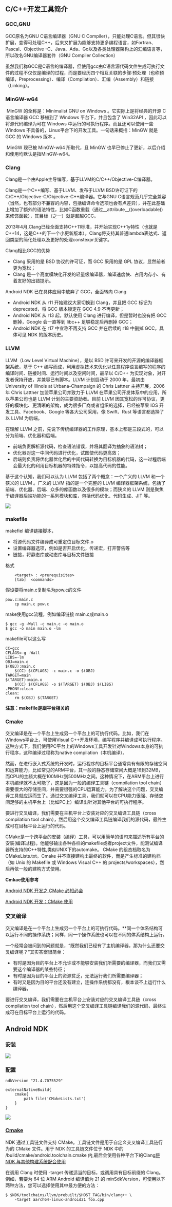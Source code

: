 ## C/C++开发工具简介
### GCC,GNU
GCC原名为GNU C语言编译器（GNU C Compiler），只能处理C语言。但其很快扩展，变得可处理C++，后来又扩展为能够支持更多编程语言，如Fortran、Pascal、Objective -C、Java、Ada、Go以及各类处理器架构上的汇编语言等，所以改名GNU编译器套件（GNU Compiler Collection）

虽然我们称GCC是C语言的编译器，但使用gcc由C语言源代码文件生成可执行文件的过程不仅仅是编译的过程，而是要经历四个相互关联的步骤∶预处理（也称预编译，Preprocessing）、编译（Compilation）、汇编（Assembly）和链接（Linking）。

### MinGW-w64

​ MinGW 的全称是：Minimalist GNU on Windows 。它实际上是将经典的开源 C语言编译器 GCC 移植到了 Windows 平台下，并且包含了 Win32API ，因此可以将源代码编译为可在 Windows 中运行的可执行程序。而且还可以使用一些 Windows 不具备的，Linux平台下的开发工具。一句话来概括：MinGW 就是 GCC 的 Windows 版本 。

​ MinGW 现已被 MinGW-w64 所取代，且 MinGW 也早已停止了更新，以后介绍和使用均默认是指MinGW-w64。
### Clang
Clang是一个由Apple主导编写，基于LLVM的C/C++/Objective-C编译器。

​Clang是一个C++编写、基于LLVM、发布于LLVM BSD许可证下的C/C++/Objective-C/Objective-C++编译器。它与GNU C语言规范几乎完全兼容（当然，也有部分不兼容的内容，包括编译命令选项也会有点差异），并在此基础上增加了额外的语法特性，比如C函数重载（通过__attribute__((overloadable))来修饰函数），其目标（之一）就是超越GCC。

​2013年4月,Clang已经全面支持C++11标准，并开始实现C++1y特性（也就是C++14，这是C++的下一个小更新版本）。Clang将支持其普通lambda表达式、返回类型的简化处理以及更好的处理constexpr关键字。

Clang相比GCC的优势

* Clang 采用的是 BSD 协议的许可证，而 GCC 采用的是 GPL 协议，显然前者更为宽松；
* Clang 是一个高度模块化开发的轻量级编译器，编译速度快、占用内存小、有着友好的出错提示。

Android NDK 已在具体应用中放弃了 GCC，全面转向 Clang

* Android NDK 从 r11 开始建议大家切换到 Clang，并且把 GCC 标记为 deprecated，将 GCC 版本锁定在 GCC 4.9 不再更新；
* Android NDK 从 r13 起，默认使用 Clang 进行编译，但是暂时也没有把 GCC 删掉，Google 会一直等到 libc++ 足够稳定后再删掉 GCC；
* Android NDK 在 r17 中宣称不再支持 GCC 并在后续的 r18 中删掉 GCC，具体可见 NDK 的版本历史。

### LLVM
LLVM（Low Level Virtual Machine），是以 BSD 许可来开发的开源的编译器框架系统，基于 C++ 编写而成，利用虚拟技术来优化以任意程序语言编写的程序的编译时间、链接时间、运行时间以及空闲时间，最早以 C/C++ 为实现对象，对开发者保持开放，并兼容已有脚本。LLVM 计划启动于 2000 年，最初由 University of Illinois at Urbana-Champaign 的 Chris Lattner 主持开展，2006 年 Chris Lattner 加盟苹果公司并致力于 LLVM 在苹果公司开发体系中的应用，所以苹果公司也是 LLVM 计划的主要资助者。目前 LLVM 因其宽松的许可协议，更好的模块化、更清晰的架构，成为很多厂商或者组织的选择，已经被苹果 IOS 开发工具、Facebook、Google 等各大公司采用，像 Swift、Rust 等语言都选择了以 LLVM 为后端。

在理解 LLVM 之前，先说下传统编译器的工作原理，基本上都是三段式的，可以分为前端、优化器和后端。

* 前端负责解析源代码，检查语法错误，并将其翻译为抽象的语法树；
* 优化器对这一中间代码进行优化，试图使代码更高效；
* 后端则负责将优化器优化后的中间代码转换为目标机器的代码，这一过程后端会最大化的利用目标机器的特殊指令，以提高代码的性能。

基于这个认知，我们可以认为 LLVM 包括了两个概念：一个广义的 LLVM 和一个狭义的 LLVM 。广义的 LLVM 指的是一个完整的 LLVM 编译器框架系统，包括了前端、优化器、后端、众多的库函数以及很多的模块；而狭义的 LLVM 则是聚焦于编译器后端功能的一系列模块和库，包括代码优化、代码生成、JIT 等。

![](./Clang-LLVM.jpg)

### makefile
makefiel 编译链接脚本，
* 将源代码文件编译成可重定位目标文件.o
* 设置编译器选项，例如是否开启优化，传递宏，打开警告等
* 链接，将静态库或动态库与目标文件链接

格式

        <target> : <prerequisites> 
        [tab]  <commands>

假设要将main.c复制名为pow.c的文件

    pow.c:main.c
        cp main.c pow.c

make使用gcc流程，例如编译链接 main.c成main.o

    $ gcc -g -Wall -c main.c -o main.o
    $ gcc -o main main.o -lm

makefile可以这么写

    CC=gcc
    CFLAGS=-g -Wall
    LIBS=-lm
    OBJ=main.o
    $(OBJ):main.c
        $(CC) $(CFLAGS) -c main.c -o $(OBJ)
    TARGET=main
    $(TARGET):main.o
        $(CC) $(CFLAGS) -o $(TARGET) $(OBJ) $(LIBS)
    .PHONY:clean
    clean:
        rm $(OBJ) $(TARGET)

**注意：makefile是跟平台相关的**
### Cmake
交叉编译是在一个平台上生成另一个平台上的可执行代码。比如，我们在Windows平台上，可使用Visual C++开发环境，编写程序并编译成可执行程序。这种方式下，我们使用PC平台上的Windows工具开发针对Windows本身的可执行程序，这种编译过程称为native compilation（本机编译）。

然而，在进行嵌入式系统的开发时，运行程序的目标平台通常具有有限的存储空间和运算能力，比如常见的ARM平台，其一般的静态存储空间大概是16到32MB，而CPU的主频大概在100MHz到500MHz之间。这种情况下，在ARM平台上进行本机编译就不太可能了，这是因为一般的编译工具链（compilation tool chain）需要很大的存储空间，并需要很强的CPU运算能力。为了解决这个问题，交叉编译工具就应运而生了。通过交叉编译工具，我们就可以在CPU能力很强、存储空间足够的主机平台上（比如PC上）编译出针对其他平台的可执行程序。

​要进行交叉编译，我们需要在主机平台上安装对应的交叉编译工具链（cross compilation tool chain），然后用这个交叉编译工具链编译我们的源代码，最终生成可在目标平台上运行的代码。

CMake是一个跨平台的安装（编译）工具，可以用简单的语句来描述所有平台的安装(编译过程)。他能够输出各种各样的makefile或者project文件，能测试编译器所支持的C++特性,类似UNIX下的automake。 CMake 的组态档取名为 CMakeLists.txt。Cmake 并不直接建构出最终的软件，而是产生标准的建构档（如 Unix 的 Makefile 或 Windows Visual C++ 的 projects/workspaces），然后再依一般的建构方式使用。


**Cmkae使用参考**

[Android NDK 开发之 CMake 必知必会](https://juejin.cn/post/6844903678311153672)

[Android NDK 开发：CMake 使用](http://cfanr.cn/2017/08/26/Android-NDK-dev-CMake-s-usage/)

### 交叉编译

交叉编译是在一个平台上生成另一个平台上的可执行代码。**同一个体系结构可以运行不同的操作系统；同样，同一个操作系统也可以在不同的体系结构上运行。

​一个经常会被问到的问题就是，“既然我们已经有了主机编译器，那为什么还要交叉编译呢？”其实答案很简单：

* 有时是因为目的平台上不允许或不能够安装我们所需要的编译器，而我们又需要这个编译器的某些特征；
* 有时是因为目的平台上的资源贫乏，无法运行我们所需要编译器；
* 有时又是因为目的平台还没有建立，连操作系统都没有，根本谈不上运行什么编译器。


要进行交叉编译，我们需要在主机平台上安装对应的交叉编译工具链（cross compilation tool chain），然后用这个交叉编译工具链编译我们的源代码，最终生成可在目标平台上运行的代码。

## Android NDK
### 安装
![](./NDK1.png)

### 配置

	ndkVersion "21.4.7075529"

	externalNativeBuild{
		cmake{
			path file('CMakeLists.txt')
		}
	}

![](./NDK2.png)

### [Cmake](https://developer.android.com/ndk/guides/cmake?hl=zh-cn)

NDK 通过工具链文件支持 CMake。工具链文件是用于自定义交叉编译工具链行为的 CMake 文件。用于 NDK 的工具链文件位于 NDK 中的 <NDK>/build/cmake/android.toolchain.cmake 内,最后会使用各种平台下的Clang[将 NDK 与其他构建系统配合使用](https://developer.android.com/ndk/guides/other_build_systems)

在调用 Clang 时使用 -target 传递适当的目标，或调用具有目标前缀的 Clang。例如，若要为 64 位 ARM Android 编译值为 21 的 minSdkVersion，可使用以下两种方法，您可以选择使用其中最方便的方法：

    $ $NDK/toolchains/llvm/prebuilt/$HOST_TAG/bin/clang++ \
        -target aarch64-linux-android21 foo.cpp





